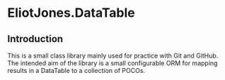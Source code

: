 # EliotJones.DataTable #

## Introduction ##

This is a small class library mainly used for practice with Git and GitHub. The intended aim of the library is a small configurable ORM for mapping results in a DataTable to a collection of POCOs.